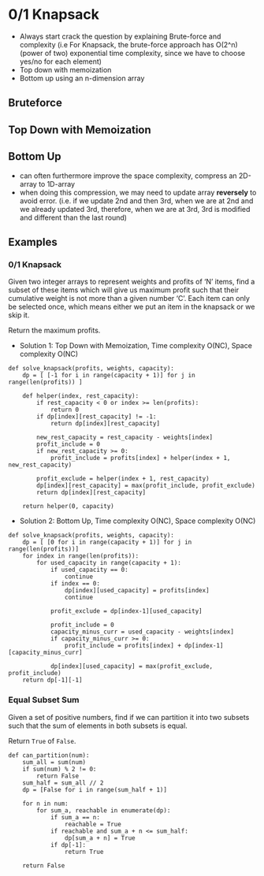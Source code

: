 # 0/1 Knapsack

* Always start crack the question by explaining Brute-force and complexity (i.e For Knapsack, the brute-force approach has O(2^n) (power of two) exponential time complexity, since we have to choose yes/no for each element)
* Top down with memoization
* Bottom up using an n-dimension array


## Bruteforce
## Top Down with Memoization
## Bottom Up
* can often furthermore improve the space complexity, compress an 2D-array to 1D-array
* when doing this compression, we may need to update array **reversely** to avoid error. (i.e. if we update 2nd and then 3rd, when we are at 2nd and we already updated 3rd, therefore, when we are at 3rd, 3rd is modified and different than the last round)



## Examples
### 0/1 Knapsack
Given two integer arrays to represent weights and profits of ‘N’ items, find a subset of these items which will give us maximum profit such that their cumulative weight is not more than a given number ‘C’. Each item can only be selected once, which means either we put an item in the knapsack or we skip it.

Return the maximum profits.

* Solution 1: Top Down with Memoization, Time complexity O(NC), Space complexity O(NC)
```
def solve_knapsack(profits, weights, capacity):
    dp = [ [-1 for i in range(capacity + 1)] for j in range(len(profits)) ] 
    
    def helper(index, rest_capacity):
        if rest_capacity < 0 or index >= len(profits):
            return 0     
        if dp[index][rest_capacity] != -1:
            return dp[index][rest_capacity]
        
        new_rest_capacity = rest_capacity - weights[index]
        profit_include = 0
        if new_rest_capacity >= 0:
            profit_include = profits[index] + helper(index + 1, new_rest_capacity)
            
        profit_exclude = helper(index + 1, rest_capacity)
        dp[index][rest_capacity] = max(profit_include, profit_exclude)
        return dp[index][rest_capacity]

    return helper(0, capacity)
```

* Solution 2: Bottom Up, Time complexity O(NC), Space complexity O(NC)
```
def solve_knapsack(profits, weights, capacity):
    dp = [ [0 for i in range(capacity + 1)] for j in range(len(profits))]
    for index in range(len(profits)):
        for used_capacity in range(capacity + 1):
            if used_capacity == 0:
                continue
            if index == 0:
                dp[index][used_capacity] = profits[index]
                continue
            
            profit_exclude = dp[index-1][used_capacity]
            
            profit_include = 0            
            capacity_minus_curr = used_capacity - weights[index]
            if capacity_minus_curr >= 0:
                profit_include = profits[index] + dp[index-1][capacity_minus_curr]

            dp[index][used_capacity] = max(profit_exclude, profit_include)
    return dp[-1][-1]
```

### Equal Subset Sum
Given a set of positive numbers, find if we can partition it into two subsets such that the sum of elements in both subsets is equal.

Return `True` of `False`.

```
def can_partition(num):
    sum_all = sum(num)
    if sum(num) % 2 != 0:
        return False
    sum_half = sum_all // 2
    dp = [False for i in range(sum_half + 1)]
    
    for n in num:
        for sum_a, reachable in enumerate(dp):
            if sum_a == n:
                reachable = True
            if reachable and sum_a + n <= sum_half:
                dp[sum_a + n] = True
            if dp[-1]:
                return True

    return False
```
